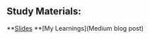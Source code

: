 


## Study Materials:
**[Slides](https://cdn.cs50.net/ai/2020/spring/lectures/0/lecture0.pdf)
**[My Learnings](Medium blog post)